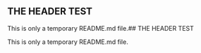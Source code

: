 ## THE HEADER TEST

This is only a temporary README.md file.## THE HEADER TEST

This is only a temporary README.md file.
